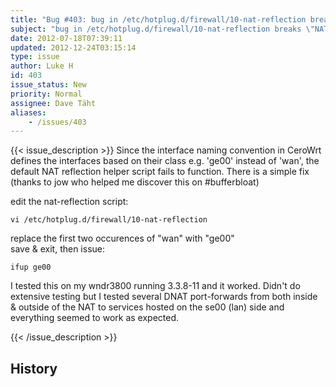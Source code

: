 ```yaml
---
title: "Bug #403: bug in /etc/hotplug.d/firewall/10-nat-reflection breaks \"NAT loopback\""
subject: "bug in /etc/hotplug.d/firewall/10-nat-reflection breaks \"NAT loopback\""
date: 2012-07-18T07:39:11
updated: 2012-12-24T03:15:14
type: issue
author: Luke H
id: 403
issue_status: New
priority: Normal
assignee: Dave Täht
aliases:
    - /issues/403
---
```


{{< issue_description >}}
Since the interface naming convention in CeroWrt defines the interfaces
based on their class e.g. 'ge00' instead of 'wan', the default NAT
reflection helper script fails to function. There is a simple fix
(thanks to jow who helped me discover this on \#bufferbloat)

edit the nat-reflection script:

    vi /etc/hotplug.d/firewall/10-nat-reflection

replace the first two occurences of "wan" with "ge00"\
save & exit, then issue:

    ifup ge00

I tested this on my wndr3800 running 3.3.8-11 and it worked. Didn't do
extensive testing but I tested several DNAT port-forwards from both
inside & outside of the NAT to services hosted on the se00 (lan) side
and everything seemed to work as expected.


{{< /issue_description >}}

## History

